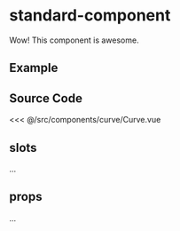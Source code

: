 # standard-component

Wow! This component is awesome.

## Example

<Demo componentName="examples-curve-doc" />

## Source Code

<SourceCode>
<<< @/src/components/curve/Curve.vue
</SourceCode>

## slots

...

## props

...
